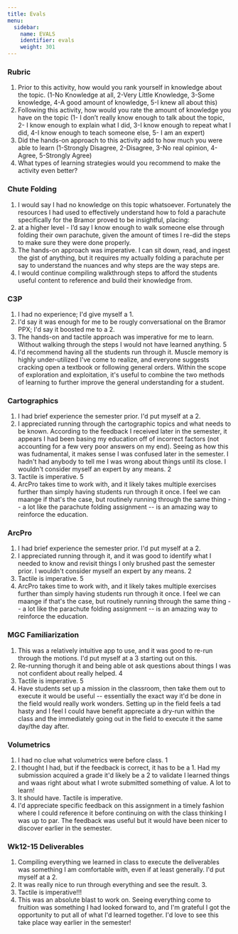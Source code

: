 ```yaml
---
title: Evals
menu:
  sidebar:
    name: EVALS
    identifier: evals
    weight: 301
---
```

### Rubric
1.	Prior to this activity, how would you rank yourself in knowledge about the topic. (1-No Knowledge at all, 2-Very Little Knowledge, 3-Some knowledge, 4-A good amount of knowledge, 5-I knew all about this)
2.	Following this activity, how would you rate the amount of knowledge you have on the topic (1- I don’t really know enough to talk about the topic, 2- I know enough to explain what I did, 3-I know enough to repeat what I did, 4-I know enough to teach someone else, 5- I am an expert)
3.	Did the hands-on approach to this activity add to how much you were able to learn (1-Strongly Disagree, 2-Disagree, 3-No real opinion, 4-Agree, 5-Strongly Agree)
4.	What types of learning strategies would you recommend to make the activity even better?


### Chute Folding
1.	I would say I had no knowledge on this topic whatsoever. Fortunately the resources I had used to effectively understand how to fold a parachute specifically for the Bramor proved to be insightful, placing:
2.	at a higher level - I’d say I know enough to walk someone else through folding their own parachute, given the amount of times I re-did the steps to make sure they were done properly. 
3.	The hands-on approach was imperative. I can sit down, read, and ingest the gist of anything, but it requires my actually folding a parachute per say to understand the nuances and why steps are the way steps are.
4.	I would continue compiling walkthrough steps to afford the students useful content to reference and build their knowledge from.

### C3P
1. I had no experience; I'd give myself a 1. 
2. I'd say it was enough for me to be rougly conversational on the Bramor PPX; I'd say it boosted me to a 2.
3. The hands-on and tactile approach was imperative for me to learn. Without walking through the steps I would not have learned anything. 5
4. I'd recommend having all the students run through it. Muscle memory is highly under-utilized I've come to realize, and everyone suggests cracking open a textbook or following general orders. Within the scope of exploration and exploitation, it's useful to combine the two methods of learning to further improve the general understanding for a student.

### Cartographics
1. I had brief experience the semester prior. I'd put myself at a 2.
2. I appreciated running through the cartographic topics and what needs to be known. According to the feedback I received later in the semester, it appears I had been basing my education off of incorrect factors (not accounting for a few very poor answers on my end). Seeing as how this was fudnamental, it makes sense I was confused later in the semester. I hadn't had anybody to tell me I was wrong about things until its close. I wouldn't consider myself an expert by any means. 2
3. Tactile is imperative. 5
4. ArcPro takes time to work with, and it likely takes multiple exercises further than simply having students run through it once. I feel we can maange if that's the case, but routinely running through the same thing -- a lot like the parachute folding assignment -- is an amazing way to reinforce the education.

### ArcPro
1. I had brief experience the semester prior. I'd put myself at a 2.
2. I appreciated running through it, and it was good to identify what I needed to know and revisit things I only brushed past the semester prior. I wouldn't consider myself an expert by any means. 2
3. Tactile is imperative. 5
4. ArcPro takes time to work with, and it likely takes multiple exercises further than simply having students run through it once. I feel we can maange if that's the case, but routinely running through the same thing -- a lot like the parachute folding assignment -- is an amazing way to reinforce the education.
 
### MGC Familiarization
1. This was a relatively intuitive app to use, and it was good to re-run through the motions. I'd put myself at a 3 starting out on this.
2. Re-running thorugh it and being able ot ask questions about things I was not confident about really helped. 4
3. Tactile is imperative. 5
4. Have students set up a mission in the classroom, then take them out to execute it would be useful -- essentially the exact way it'd be done in the field would really work wonders. Setting up in the field feels a tad hasty and I feel I could have benefit appreciate a dry-run within the class and the immediately going out in the field to execute it the same day/the day after.

### Volumetrics
1. I had no clue what volumetrics were before class. 1
2. I thought I had, but if the feedback is correct, it has to be a 1. Had my submission acquired a grade it'd likely be a 2 to validate I learned things and waas right about what I wrote submitted something of value. A lot to learn!
3. It should have. Tactile is imperative.
4. I'd appreciate specific feedback on this assignment in a timely fashion where I could reference it before continuing on with the class thinking I was up to par. The feedback was useful but it would have been nicer to discover earlier in the semester.

### Wk12-15 Deliverables 
1. Compiling everything we learned in class to execute the deliverables was something I am comfortable with, even if at least generally. I'd put myself at a 2.
2. It was really nice to run through everything and see the result. 3.
3. Tactile is imperative!!!
4. This was an absolute blast to work on. Seeing everything come to fruition was something I had looked forward to, and I'm grateful I got the opportunity to put all of what I'd learned together. I'd love to see this take place way earlier in the semester!
